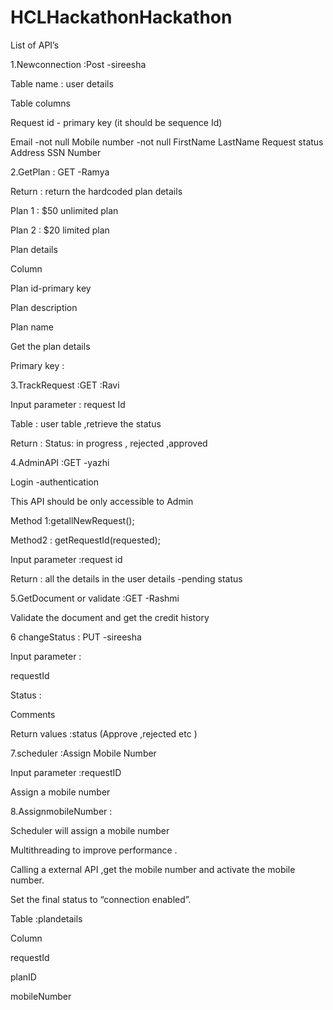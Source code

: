 # HCLHackathonHackathon 


 


 


 

List of API’s


 

1.Newconnection  :Post -sireesha


 

Table name : user details 


 

Table columns


 

Request id - primary key (it should be sequence Id)


 


	
Email -not null
	Mobile number -not null
	FirstName
	LastName
	Request status
	Address
	SSN Number



 


 

2.GetPlan : GET -Ramya


 

Return : return the hardcoded plan details


 


 


 


 

Plan 1 : $50 unlimited plan

Plan 2 : $20 limited plan


 

Plan details 


 

Column


 

Plan id-primary key

Plan description 

Plan name 


 


 


 

Get the plan details 


 


 

Primary key : 


 


 


 


 

3.TrackRequest :GET :Ravi


 

Input parameter : request Id


 

Table : user table ,retrieve the status 


 

Return : Status: in progress , rejected ,approved 


 


 

4.AdminAPI :GET  -yazhi


 

Login -authentication 


 

This API should be only accessible to Admin


 

Method 1:getallNewRequest();


 

Method2 : getRequestId(requested);


 

Input parameter :request id 


 

Return : all the details in the user details -pending status


 


 


 


 

5.GetDocument or validate :GET -Rashmi


 

Validate the document and get the credit history 


 


 


 


 


 

6  changeStatus : PUT -sireesha


 

Input parameter : 


 

requestId

Status :

Comments


 


 

Return values :status (Approve ,rejected etc )


 


 


 


 


 

7.scheduler :Assign Mobile Number


 

Input parameter :requestID


 

Assign a mobile number 


 


 

8.AssignmobileNumber : 


 

Scheduler will assign  a mobile number 


 

Multithreading to improve performance .


 

Calling a external API ,get the mobile number and activate the mobile number.


 

Set the final status to “connection enabled”.


 


 

Table :plandetails 


 

Column 


 

requestId 

planID

mobileNumber
